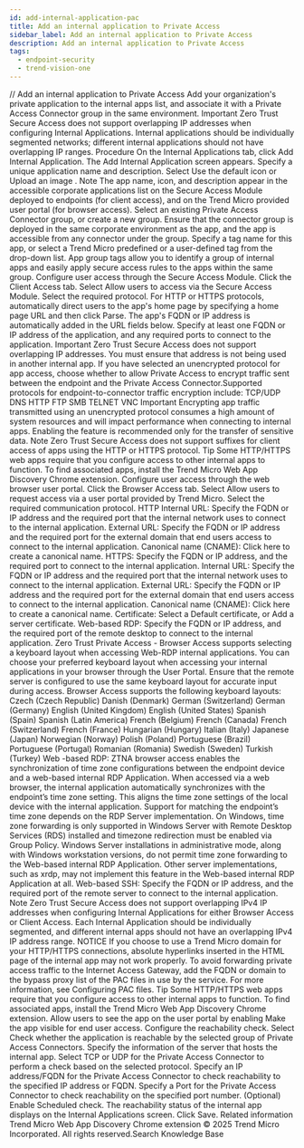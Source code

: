 ```yaml
---
id: add-internal-application-pac
title: Add an internal application to Private Access
sidebar_label: Add an internal application to Private Access
description: Add an internal application to Private Access
tags:
  - endpoint-security
  - trend-vision-one
---
```


/*<![CDATA[*/ $('#title').html($('meta[name=map-description]').attr('content')); /*]]>*/ Add an internal application to Private Access Add your organization's private application to the internal apps list, and associate it with a Private Access Connector group in the same environment. Important Zero Trust Secure Access does not support overlapping IP addresses when configuring Internal Applications. Internal applications should be individually segmented networks; different internal applications should not have overlapping IP ranges. Procedure On the Internal Applications tab, click Add Internal Application. The Add Internal Application screen appears. Specify a unique application name and description. Select Use the default icon or Upload an image . Note The app name, icon, and description appear in the accessible corporate applications list on the Secure Access Module deployed to endpoints (for client access), and on the Trend Micro provided user portal (for browser access). Select an existing Private Access Connector group, or create a new group. Ensure that the connector group is deployed in the same corporate environment as the app, and the app is accessible from any connector under the group. Specify a tag name for this app, or select a Trend Micro predefined or a user-defined tag from the drop-down list. App group tags allow you to identify a group of internal apps and easily apply secure access rules to the apps within the same group. Configure user access through the Secure Access Module. Click the Client Access tab. Select Allow users to access via the Secure Access Module. Select the required protocol. For HTTP or HTTPS protocols, automatically direct users to the app's home page by specifying a home page URL and then click Parse. The app's FQDN or IP address is automatically added in the URL fields below. Specify at least one FQDN or IP address of the application, and any required ports to connect to the application. Important Zero Trust Secure Access does not support overlapping IP addresses. You must ensure that address is not being used in another internal app. If you have selected an unencrypted protocol for app access, choose whether to allow Private Access to encrypt traffic sent between the endpoint and the Private Access Connector.Supported protocols for endpoint-to-connector traffic encryption include: TCP/UDP DNS HTTP FTP SMB TELNET VNC Important Encrypting app traffic transmitted using an unencrypted protocol consumes a high amount of system resources and will impact performance when connecting to internal apps. Enabling the feature is recommended only for the transfer of sensitive data. Note Zero Trust Secure Access does not support suffixes for client access of apps using the HTTP or HTTPS protocol. Tip Some HTTP/HTTPS web apps require that you configure access to other internal apps to function. To find associated apps, install the Trend Micro Web App Discovery Chrome extension. Configure user access through the web browser user portal. Click the Browser Access tab. Select Allow users to request access via a user portal provided by Trend Micro. Select the required communication protocol. HTTP Internal URL: Specify the FQDN or IP address and the required port that the internal network uses to connect to the internal application. External URL: Specify the FQDN or IP address and the required port for the external domain that end users access to connect to the internal application. Canonical name (CNAME): Click here to create a canonical name. HTTPS: Specify the FQDN or IP address, and the required port to connect to the internal application. Internal URL: Specify the FQDN or IP address and the required port that the internal network uses to connect to the internal application. External URL: Specify the FQDN or IP address and the required port for the external domain that end users access to connect to the internal application. Canonical name (CNAME): Click here to create a canonical name. Certificate: Select a Default certificate, or Add a server certificate. Web-based RDP: Specify the FQDN or IP address, and the required port of the remote desktop to connect to the internal application. Zero Trust Private Access - Browser Access supports selecting a keyboard layout when accessing Web-RDP internal applications. You can choose your preferred keyboard layout when accessing your internal applications in your browser through the User Portal. Ensure that the remote server is configured to use the same keyboard layout for accurate input during access. Browser Access supports the following keyboard layouts: Czech (Czech Republic) Danish (Denmark) German (Switzerland) German (Germany) English (United Kingdom) English (United States) Spanish (Spain) Spanish (Latin America) French (Belgium) French (Canada) French (Switzerland) French (France) Hungarian (Hungary) Italian (Italy) Japanese (Japan) Norwegian (Norway) Polish (Poland) Portuguese (Brazil) Portuguese (Portugal) Romanian (Romania) Swedish (Sweden) Turkish (Turkey) Web -based RDP: ZTNA browser access enables the synchronization of time zone configurations between the endpoint device and a web-based internal RDP Application. When accessed via a web browser, the internal application automatically synchronizes with the endpoint’s time zone setting. This aligns the time zone settings of the local device with the internal application. Support for matching the endpoint’s time zone depends on the RDP Server implementation. On Windows, time zone forwarding is only supported in Windows Server with Remote Desktop Services (RDS) installed and timezone redirection must be enabled via Group Policy. Windows Server installations in administrative mode, along with Windows workstation versions, do not permit time zone forwarding to the Web-based internal RDP Application. Other server implementations, such as xrdp, may not implement this feature in the Web-based internal RDP Application at all. Web-based SSH: Specify the FQDN or IP address, and the required port of the remote server to connect to the internal application. Note Zero Trust Secure Access does not support overlapping IPv4 IP addresses when configuring Internal Applications for either Browser Access or Client Access. Each Internal Application should be individually segmented, and different internal apps should not have an overlapping IPv4 IP address range. NOTICE If you choose to use a Trend Micro domain for your HTTP/HTTPS connections, absolute hyperlinks inserted in the HTML page of the internal app may not work properly. To avoid forwarding private access traffic to the Internet Access Gateway, add the FQDN or domain to the bypass proxy list of the PAC files in use by the service. For more information, see Configuring PAC files. Tip Some HTTP/HTTPS web apps require that you configure access to other internal apps to function. To find associated apps, install the Trend Micro Web App Discovery Chrome extension. Allow users to see the app on the user portal by enabling Make the app visible for end user access. Configure the reachability check. Select Check whether the application is reachable by the selected group of Private Access Connectors. Specify the information of the server that hosts the internal app. Select TCP or UDP for the Private Access Connector to perform a check based on the selected protocol. Specify an IP address/FQDN for the Private Access Connector to check reachability to the specified IP address or FQDN. Specify a Port for the Private Access Connector to check reachability on the specified port number. (Optional) Enable Scheduled check. The reachability status of the internal app displays on the Internal Applications screen. Click Save. Related information Trend Micro Web App Discovery Chrome extension © 2025 Trend Micro Incorporated. All rights reserved.Search Knowledge Base
